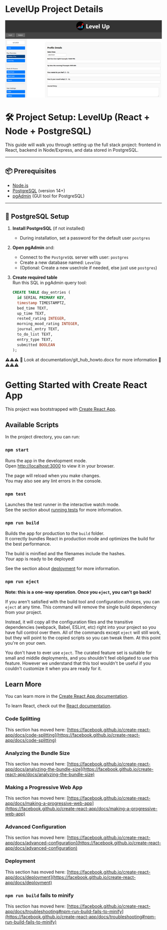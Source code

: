 # LevelUp Project Details

![App Screenshot](./git_hub_assets/loading_screen.png)

# 🛠️ Project Setup: LevelUp (React + Node + PostgreSQL)

This guide will walk you through setting up the full stack project: frontend in React, backend in Node/Express, and data stored in PostgreSQL.

---

## 📦 Prerequisites

- [Node.js](https://nodejs.org/)
- [PostgreSQL](https://www.postgresql.org/download/) (version 14+)
- [pgAdmin](https://www.pgadmin.org/) (GUI tool for PostgreSQL)

---

## 🧱 PostgreSQL Setup

1. **Install PostgreSQL** (if not installed)
   - During installation, set a password for the default user `postgres`

2. **Open pgAdmin** and:
   - Connect to the `PostgreSQL` server with user: `postgres`
   - Create a new database named: `LevelUp`
   - (Optional: Create a new user/role if needed, else just use `postgres`)

3. **Create required table**  
   Run this SQL in pgAdmin query tool:

   ```sql
   CREATE TABLE day_entries (
     id SERIAL PRIMARY KEY,
     timestamp TIMESTAMPTZ,
     bed_time TEXT,
     up_time TEXT,
     rested_rating INTEGER,
     morning_mood_rating INTEGER,
     journal_entry TEXT,
     to_do_list TEXT,
     entry_type TEXT,
     submitted BOOLEAN
   );

⚠️⚠️⚠️  👀 Look at documentation/git_hub_howto.docx for more information 👀 ⚠️⚠️⚠️

# Getting Started with Create React App

This project was bootstrapped with [Create React App](https://github.com/facebook/create-react-app).

## Available Scripts

In the project directory, you can run:

### `npm start`

Runs the app in the development mode.\
Open [http://localhost:3000](http://localhost:3000) to view it in your browser.

The page will reload when you make changes.\
You may also see any lint errors in the console.

### `npm test`

Launches the test runner in the interactive watch mode.\
See the section about [running tests](https://facebook.github.io/create-react-app/docs/running-tests) for more information.

### `npm run build`

Builds the app for production to the `build` folder.\
It correctly bundles React in production mode and optimizes the build for the best performance.

The build is minified and the filenames include the hashes.\
Your app is ready to be deployed!

See the section about [deployment](https://facebook.github.io/create-react-app/docs/deployment) for more information.

### `npm run eject`

**Note: this is a one-way operation. Once you `eject`, you can't go back!**

If you aren't satisfied with the build tool and configuration choices, you can `eject` at any time. This command will remove the single build dependency from your project.

Instead, it will copy all the configuration files and the transitive dependencies (webpack, Babel, ESLint, etc) right into your project so you have full control over them. All of the commands except `eject` will still work, but they will point to the copied scripts so you can tweak them. At this point you're on your own.

You don't have to ever use `eject`. The curated feature set is suitable for small and middle deployments, and you shouldn't feel obligated to use this feature. However we understand that this tool wouldn't be useful if you couldn't customize it when you are ready for it.

## Learn More

You can learn more in the [Create React App documentation](https://facebook.github.io/create-react-app/docs/getting-started).

To learn React, check out the [React documentation](https://reactjs.org/).

### Code Splitting

This section has moved here: [https://facebook.github.io/create-react-app/docs/code-splitting](https://facebook.github.io/create-react-app/docs/code-splitting)

### Analyzing the Bundle Size

This section has moved here: [https://facebook.github.io/create-react-app/docs/analyzing-the-bundle-size](https://facebook.github.io/create-react-app/docs/analyzing-the-bundle-size)

### Making a Progressive Web App

This section has moved here: [https://facebook.github.io/create-react-app/docs/making-a-progressive-web-app](https://facebook.github.io/create-react-app/docs/making-a-progressive-web-app)

### Advanced Configuration

This section has moved here: [https://facebook.github.io/create-react-app/docs/advanced-configuration](https://facebook.github.io/create-react-app/docs/advanced-configuration)

### Deployment

This section has moved here: [https://facebook.github.io/create-react-app/docs/deployment](https://facebook.github.io/create-react-app/docs/deployment)

### `npm run build` fails to minify

This section has moved here: [https://facebook.github.io/create-react-app/docs/troubleshooting#npm-run-build-fails-to-minify](https://facebook.github.io/create-react-app/docs/troubleshooting#npm-run-build-fails-to-minify)
